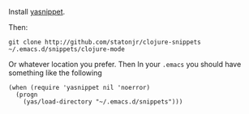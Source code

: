 Install [yasnippet](https://github.com/capitaomorte/yasnippet).

Then:

```
git clone http://github.com/statonjr/clojure-snippets ~/.emacs.d/snippets/clojure-mode
```

Or whatever location you prefer. Then In your `.emacs` you should have
something like the following

```elisp
(when (require 'yasnippet nil 'noerror)
  (progn
    (yas/load-directory "~/.emacs.d/snippets")))
```
